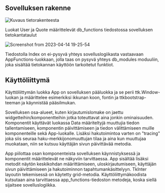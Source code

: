 ## Sovelluksen rakenne

![Kuvaus tietorakenteesta](https://user-images.githubusercontent.com/104189902/232098366-10bafba8-1d7a-40ca-b17e-573a0743ea8a.png)

Luokat User ja Quote määrittelevät db_functions tiedostossa sovelluksen tietokantataulut

![Screenshot from 2023-04-14 19-25-54](https://user-images.githubusercontent.com/104189902/232102272-72021b44-33d3-4576-b20c-c240aef6527f.png)

Tiedostolla Index on ei-pysyvä yhteys sovelluslogiikasta vastaavaan AppFunctions-luokkaan, jolla taas on pysyvä yhteys db_modules moduuliin, joka sisältää tietokannan käyttöön tarkoitetut funktiot.




## Käyttöliittymä

Käyttöliittymän luokka App on sovelluksen pääluokka ja se perii ttk.Window-luokan ja määrittelee esimerkiksi ikkunan koon, fontin ja ttkbootstrap-teeman ja käynnistää pääsilmukan. 

Sovelluksen osa-alueet, kuten kirjautumislomake on jaettu widgetteihin/komponentteihin jotka toteuttavat aina jonkin ominaisuuden. Komponentit käyttävät luokassa Data määriteltyjä muuttujia tiedon tallentamiseen, komponentin päivittämiseen ja tiedon välittämiseen muille komponenteille sekä App-luokalle. Lisäksi hakutoimintoa varten on "tracing" joka siis seuraa haku-merkkijonomuuttujan tilaa ja aina kun muuttujaa muokataan, niin se kutsuu käyttäjän sivun päivittävää metodia.

App piilottaa osan komponenteista sovelluksen käynnistyksessä ja komponentit määrittelevät ne näkyviin tarvittaessa. App sisältää lisäksi metodit näytön keskikohdan määrittämiseen, uloskirjautumiseen, käyttäjän sivun päivittämiseen ja hakutoiminnon tapahtumankäsittelyyn. TkInter layoutin tekemisessä on käytetty grid-metodia. Käyttöliittymäkoodista kutsutaan aina tarvittaessa app_functions-tiedoston metodeja, koska siellä sijaitsee sovelluslogiikka.
